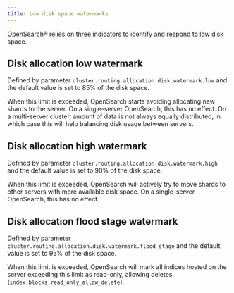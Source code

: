 ```yaml
---
title: Low disk space watermarks
---
```


OpenSearch® relies on three indicators to identify and respond to low disk space.

## Disk allocation low watermark

Defined by parameter `cluster.routing.allocation.disk.watermark.low` and
the default value is set to 85% of the disk space.

When this limit is exceeded, OpenSearch starts avoiding allocating new
shards to the server. On a single-server OpenSearch, this has no effect.
On a multi-server cluster, amount of data is not always equally
distributed, in which case this will help balancing disk usage between
servers.

## Disk allocation high watermark

Defined by parameter `cluster.routing.allocation.disk.watermark.high`
and the default value is set to 90% of the disk space.

When this limit is exceeded, OpenSearch will actively try to move shards
to other servers with more available disk space. On a single-server
OpenSearch, this has no effect.

## Disk allocation flood stage watermark

Defined by parameter
`cluster.routing.allocation.disk.watermark.flood_stage` and the default
value is set to 95% of the disk space.

When this limit is exceeded, OpenSearch will mark all indices hosted on
the server exceeding this limit as read-only, allowing deletes
(`index.blocks.read_only_allow_delete`).
